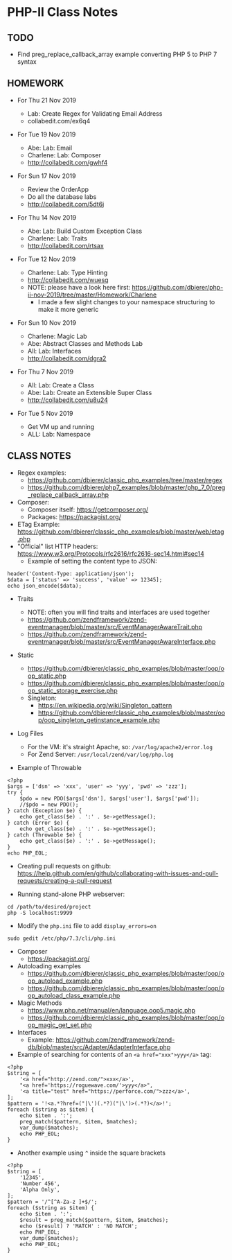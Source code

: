 # PHP-II Class Notes

## TODO
* Find preg_replace_callback_array example converting PHP 5 to PHP 7 syntax

## HOMEWORK
* For Thu 21 Nov 2019
  * Lab: Create Regex for Validating Email Address
  * collabedit.com/ex6q4
* For Tue 19 Nov 2019
  * Abe: Lab: Email
  * Charlene: Lab: Composer
  * http://collabedit.com/gwhf4
* For Sun 17 Nov 2019
  * Review the OrderApp
  * Do all the database labs
  * http://collabedit.com/5dt6j
* For Thu 14 Nov 2019
  * Abe: Lab: Build Custom Exception Class
  * Charlene: Lab: Traits
  * http://collabedit.com/rtsax
* For Tue 12 Nov 2019
  * Charlene: Lab: Type Hinting
  * http://collabedit.com/wuesq
  * NOTE: please have a look here first: https://github.com/dbierer/php-ii-nov-2019/tree/master/Homework/Charlene
    * I made a few slight changes to your namespace structuring to make it more generic

* For Sun 10 Nov 2019
  * Charlene: Magic Lab
  * Abe: Abstract Classes and Methods Lab
  * All: Lab: Interfaces
  * http://collabedit.com/dgra2
* For Thu 7 Nov 2019
  * All: Lab: Create a Class
  * Abe: Lab: Create an Extensible Super Class
  * http://collabedit.com/u8u24
* For Tue 5 Nov 2019
  * Get VM up and running
  * ALL: Lab: Namespace

## CLASS NOTES
* Regex examples:
  * https://github.com/dbierer/classic_php_examples/tree/master/regex
  * https://github.com/dbierer/php7_examples/blob/master/php_7_0/preg_replace_callback_array.php
* Composer:
  * Composer itself: https://getcomposer.org/
  * Packages: https://packagist.org/
* ETag Example: https://github.com/dbierer/classic_php_examples/blob/master/web/etag.php
* "Official" list HTTP headers: https://www.w3.org/Protocols/rfc2616/rfc2616-sec14.html#sec14
  * Example of setting the content type to JSON:
```
header('Content-Type: application/json');
$data = ['status' => 'success', 'value' => 12345];
echo json_encode($data);
```

* Traits
  * NOTE: often you will find traits and interfaces are used together
  * https://github.com/zendframework/zend-eventmanager/blob/master/src/EventManagerAwareTrait.php
  * https://github.com/zendframework/zend-eventmanager/blob/master/src/EventManagerAwareInterface.php
* Static
  * https://github.com/dbierer/classic_php_examples/blob/master/oop/oop_static.php
  * https://github.com/dbierer/classic_php_examples/blob/master/oop/oop_static_storage_exercise.php
  * Singleton:
    * https://en.wikipedia.org/wiki/Singleton_pattern
    * https://github.com/dbierer/classic_php_examples/blob/master/oop/oop_singleton_getinstance_example.php

* Log Files
  * For the VM: it's straight Apache, so: `/var/log/apache2/error.log`
  * For Zend Server: `/usr/local/zend/var/log/php.log`
* Example of Throwable
```
<?php
$args = ['dsn' => 'xxx', 'user' => 'yyy', 'pwd' => 'zzz'];
try {
	$pdo = new PDO($args['dsn'], $args['user'], $args['pwd']);
	//$pdo = new PDO();
} catch (Exception $e) {
	echo get_class($e) . ':' . $e->getMessage();
} catch (Error $e) {
	echo get_class($e) . ':' . $e->getMessage();
} catch (Throwable $e) {
	echo get_class($e) . ':' . $e->getMessage();
}
echo PHP_EOL;
```

* Creating pull requests on github: https://help.github.com/en/github/collaborating-with-issues-and-pull-requests/creating-a-pull-request

* Running stand-alone PHP webserver:
```
cd /path/to/desired/project
php -S localhost:9999
````
* Modify the `php.ini` file to add `display_errors=on`
```
sudo gedit /etc/php/7.3/cli/php.ini
```

* Composer
  * https://packagist.org/
* Autoloading examples
  * https://github.com/dbierer/classic_php_examples/blob/master/oop/oop_autoload_example.php
  * https://github.com/dbierer/classic_php_examples/blob/master/oop/oop_autoload_class_example.php
* Magic Methods
  * https://www.php.net/manual/en/language.oop5.magic.php
  * https://github.com/dbierer/classic_php_examples/blob/master/oop/oop_magic_get_set.php
* Interfaces
  * Example: https://github.com/zendframework/zend-db/blob/master/src/Adapter/AdapterInterface.php
* Example of searching for contents of an `<a href="xxx">yyy</a>` tag:
```
<?php
$string = [
	'<a href="http://zend.com/">xxx</a>',
	"<a href='https://roguewave.com/'>yyy</a>",
	'<a title="test" href="https://perforce.com/">zzz</a>',
];
$pattern = '!<a.*?href=("|\')(.*?)("|\')>(.*?)</a>!';
foreach ($string as $item) {
	echo $item . ':';
	preg_match($pattern, $item, $matches);
	var_dump($matches);
	echo PHP_EOL;
}

```
* Another example using `^` inside the square brackets
```
<?php
$string = [
	'12345',
	'Number 456',
	'Alpha Only',
];
$pattern = '/^[^A-Za-z ]+$/';
foreach ($string as $item) {
	echo $item . ':';
	$result = preg_match($pattern, $item, $matches);
	echo ($result) ? 'MATCH' : 'NO MATCH';
	echo PHP_EOL;
	var_dump($matches);
	echo PHP_EOL;
}

```
